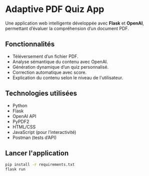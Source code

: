 # Adaptive PDF Quiz App

Une application web intelligente développée avec **Flask** et **OpenAI**, permettant d’évaluer la compréhension d’un document PDF.

## Fonctionnalités

- Téléversement d’un fichier PDF.
- Analyse sémantique du contenu avec OpenAI.
- Génération dynamique d’un quiz personnalisé.
- Correction automatique avec score.
- Explication du contenu selon le niveau de l'utilisateur.

## Technologies utilisées

- Python
- Flask
- OpenAI API
- PyPDF2
- HTML/CSS
- JavaScript (pour l’interactivité)
- Postman (tests d’API)

## Lancer l'application

```bash
pip install -r requirements.txt
flask run
